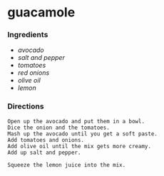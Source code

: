 # guacamole

### Ingredients
* *avocado*
* *salt and pepper*
* *tomatoes*
* *red onions*
* *olive oil*
* *lemon*

### Directions
```
Open up the avocado and put them in a bowl.
Dice the onion and the tomatoes.
Mash up the avocado until you get a soft paste. 
Add tomatoes and onions.
Add olive oil until the mix gets more creamy.
Add up salt and pepper.

Squeeze the lemon juice into the mix. 
```
